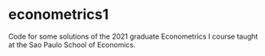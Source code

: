 # econometrics1
Code for some solutions of the 2021 graduate Econometrics I course taught at the Sao Paulo School of Economics.

